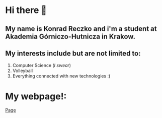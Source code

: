 # Hi there 👋

## My name is Konrad Reczko and i'm a student at **Akademia Górniczo-Hutnicza** in Krakow.

## My interests include but are not limited to:
1. Computer Science (*I swear*)
2. Volleyball
3. Everything connected with new technologies :)

# My webpage!:
[Page](https://reczkok.github.io)
